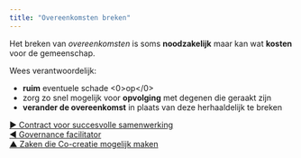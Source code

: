 ```yaml
---
title: "Overeenkomsten breken"
---
```



Het breken van <dfn data-info="Overeenkomst: Een overeengekomen richtlijn, proces, beleid of protocol dat is ontworpen om de stroom van waarde zo goed mogelijk te geleiden.">overeenkomsten</dfn> is soms **noodzakelijk** maar kan wat **kosten** voor de gemeenschap.

Wees verantwoordelijk:

- **ruim** eventuele schade <0>op</0>
- zorg zo snel mogelijk voor **opvolging** met degenen die geraakt zijn
- **verander de overeenkomst** in plaats van deze herhaaldelijk te breken

[&#9654; Contract voor succesvolle samenwerking](contract-for-successful-collaboration.html)<br/>[&#9664; Governance facilitator](governance-facilitator.html)<br/>[&#9650; Zaken die Co-creatie mogelijk maken](enablers-of-collaboration.html)

